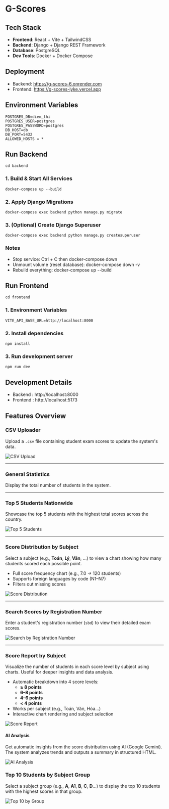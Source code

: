 # G-Scores
## Tech Stack

- **Frontend**: React + Vite + TailwindCSS  
- **Backend**: Django + Django REST Framework  
- **Database**: PostgreSQL  
- **Dev Tools**: Docker + Docker Compose  

## Deployment
- Backend: https://g-scores-6.onrender.com
- Frontend: https://g-scores-iyke.vercel.app

## Environment Variables
```env
POSTGRES_DB=diem_thi
POSTGRES_USER=postgres
POSTGRES_PASSWORD=postgres
DB_HOST=db
DB_PORT=5432
ALLOWED_HOSTS = *
```
## Run Backend
```
cd backend
```
### 1. Build & Start All Services
```
docker-compose up --build
```
### 2. Apply Django Migrations
```
docker-compose exec backend python manage.py migrate
```
### 3. (Optional) Create Django Superuser
```
docker-compose exec backend python manage.py createsuperuser
```
### Notes
- Stop service: Ctrl + C then docker-compose down
- Unmount volume (reset database): docker-compose down -v
- Rebuild everything: docker-compose up --build

## Run Frontend
```
cd frontend
```
### 1. Environment Variables
```
VITE_API_BASE_URL=http://localhost:8000
```
### 2. Install dependencies
```
npm install
```
### 3. Run development server
```
npm run dev
```
## Development Details
- Backend : http://localhost:8000
- Frontend : http://localhost:5173

## Features Overview

### CSV Uploader

Upload a `.csv` file containing student exam scores to update the system's data.

![CSV Upload](./screenshots/csv-upload.png)

---

### General Statistics

Display the total number of students in the system.

---

### Top 5 Students Nationwide

Showcase the top 5 students with the highest total scores across the country.

![Top 5 Students](./screenshots/top-5-students.png)

---

### Score Distribution by Subject

Select a subject (e.g., **Toán**, **Lý**, **Văn**, ...) to view a chart showing how many students scored each possible point.

- Full score frequency chart (e.g., 7.0 → 120 students)
- Supports foreign languages by code (N1–N7)
- Filters out missing scores

![Score Distribution](./screenshots/score-distribution.png)

---

### Search Scores by Registration Number

Enter a student's registration number (`sbd`) to view their detailed exam scores.

![Search by Registration Number](./screenshots/search-score.png)

---

### Score Report by Subject

Visualize the number of students in each score level by subject using charts. Useful for deeper insights and data analysis.

- Automatic breakdown into 4 score levels:
  - **≥ 8 points**
  - **6–8 points**
  - **4–6 points**
  - **< 4 points**
- Works per subject (e.g., Toán, Văn, Hóa...) 
- Interactive chart rendering and subject selection

![Score Report](./screenshots/report-chart.png)

#### AI Analysis

Get automatic insights from the score distribution using AI (Google Gemini). The system analyzes trends and outputs a summary in structured HTML.

![AI Analysis](./screenshots/ai-analysis.png)


### Top 10 Students by Subject Group

Select a subject group (e.g., **A**, **A1**, **B**, **C**, **D**...) to display the top 10 students with the highest scores in that group.

![Top 10 by Group](./screenshots/top10-by-group.png)
